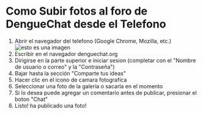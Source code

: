 Como Subir fotos al foro de DengueChat desde el Telefono
=================================
1. Abrir el navegador del telefono (Google Chrome, Mozilla, etc.) 
![esto es una imagen](https://drive.google.com/file/d/1lhrVFfdRXfOJ7v4T89qGjnEXwJGvQShP/view?usp=sharing)
3. Escribir en el navegador denguechat.org
4. Dirigirse en la parte superior e iniciar sesion (completar con el "Nombre de usuario o correo" y la "Contraseña")
5. Bajar hasta la sección "Comparte tus ideas"
6. Hacer clic en el icono de camara fotografíca
7. Seleccionar una foto de la galería o sacarla en el momento
8. Si lo desea puede agregar un comentario antes de publicar, presionar el boton "Chat"
9. Listo! ha publicado una foto!
